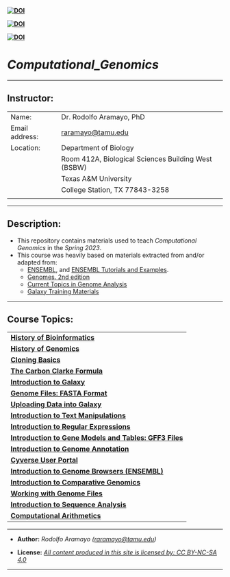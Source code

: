 
**[![DOI](https://zenodo.org/badge/DOI/10.5281/zenodo.6625427.svg)](https://doi.org/10.5281/zenodo.6625427)**

**[![DOI](https://zenodo.org/badge/DOI/10.5281/zenodo.7897471.svg)](https://doi.org/10.5281/zenodo.7897471)**

**[![DOI](https://zenodo.org/badge/500589771.svg)](https://zenodo.org/doi/10.5281/zenodo.6625427)**
# _**Computational_Genomics**_

------------------------------------------------------------------------

## **Instructor:**

|                |                                                     |
|----------------|-----------------------------------------------------|
| Name:          | Dr. Rodolfo Aramayo, PhD                            |
| Email address: | raramayo@tamu.edu                                   |
| Location:      | Department of Biology                               |
|                | Room 412A, Biological Sciences Building West (BSBW) |
|                | Texas A&M University                                |
|                | College Station, TX 77843-3258                      |
|                |                                                     |

------------------------------------------------------------------------

## Description:

+ This repository contains materials used to teach _Computational Genomics_ in the _Spring 2023_.
+ This course was heavily based on materials extracted from and/or adapted from:
  + [ENSEMBL](https://www.ensembl.org/index.html), and [ENSEMBL Tutorials and Examples](http://www.ensembl.org/info/website/tutorials/index.html).
  + [Genomes. 2nd edition](https://www.ncbi.nlm.nih.gov/books/NBK21134/)
  + [Current Topics in Genome Analysis](https://www.genome.gov/event-calendar/Current-Topics-in-Genome-Analysis)
  + [Galaxy Training Materials](https://training.galaxyproject.org/training-material/)

------------------------------------------------------------------------

## **Course Topics:**

|                                                                                                                                                                       |
|-----------------------------------------------------------------------------------------------------------------------------------------------------------------------|
| **[History of Bioinformatics](https://github.com/raramayo/Computational_Genomics/blob/main/01_History_Of_Bioinformatics.pdf)**                                        |
| **[History of Genomics](https://github.com/raramayo/Computational_Genomics/blob/main/02_History_Of_Genomics.pdf)**                                                    |
| **[Cloning Basics](https://github.com/raramayo/Computational_Genomics/blob/main/03_Cloning_Basics.pdf)**                                                              |
| **[The Carbon Clarke Formula](https://github.com/raramayo/Computational_Genomics/blob/main/04_The_Carbon_Clarke_Formula.pdf)**                                        |
| **[Introduction to Galaxy](https://github.com/raramayo/Computational_Genomics/blob/main/05_Introduction_To_Galaxy.pdf)**                                              |
| **[Genome Files: FASTA Format](https://github.com/raramayo/Computational_Genomics/blob/main/06_Genome_Files_Fasta_Format.pdf)**                                       |
| **[Uploading Data into Galaxy](https://github.com/raramayo/Computational_Genomics/blob/main/07_Uploading_Data_Into_Galaxy.pdf)**                                      |
| **[Introduction to Text Manipulations](https://github.com/raramayo/Computational_Genomics/blob/main/08_Introduction_Text_Manipulations.org)**                         |
| **[Introduction to Regular Expressions](https://github.com/raramayo/Computational_Genomics/blob/main/09_Introduction_To_RegExps.pdf)**                                |
| **[Introduction to Gene Models and Tables: GFF3 Files](https://github.com/raramayo/Computational_Genomics/blob/main/10_Introduction_To_Gene_Models_Gene_Tables.pdf)** |
| **[Introduction to Genome Annotation](https://github.com/raramayo/Computational_Genomics/blob/main/11_Introduction_To_Genome_Annotation.pdf)**                        |
| **[Cyverse User Portal](https://github.com/raramayo/Computational_Genomics/blob/main/12_Cyverse_User_Portal.pdf)**                                                    |
| **[Introduction to Genome Browsers (ENSEMBL)](https://github.com/raramayo/Computational_Genomics/blob/main/13_Introduction_To_Genome_Browsers_ENSEMBL.pdf)**          |
| **[Introduction to Comparative Genomics](https://github.com/raramayo/Computational_Genomics/blob/main/14_Introduction_To_Comparative_Genomics.pdf)**                  |
| **[Working with Genome Files](https://github.com/raramayo/Computational_Genomics/blob/main/15_Working_With_Genome_Files.pdf)**                                        |
| **[Introduction to Sequence Analysis](https://github.com/raramayo/Computational_Genomics/blob/main/16_Introduction_To_Seq_Analysis.pdf)**                             |
| **[Computational Arithmetics](https://github.com/raramayo/Computational_Genomics/blob/main/17_Computational_Arithmetics.pdf)**                                        |

------------------------------------------------------------------------

+ **Author:** _Rodolfo Aramayo (raramayo@tamu.edu)_

+ **License:** _[All content produced in this site is licensed by: CC BY-NC-SA 4.0](http://creativecommons.org/licenses/by-nc-sa/4.0/)_

------------------------------------------------------------------------

